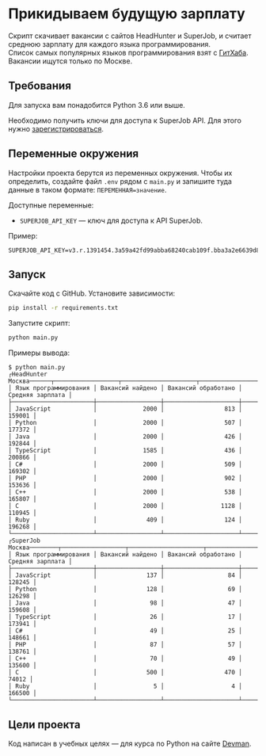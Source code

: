# Прикидываем будущую зарплату

Скрипт скачивает вакансии с сайтов HeadHunter и SuperJob, и считает среднюю зарплату для каждого языка программирования.  
Список самых популярных языков программирования взят с [ГитХаба](https://octoverse.github.com/). Вакансии ищутся только по Москве.


## Требования

Для запуска вам понадобится Python 3.6 или выше.

Необходимо получить ключи для доступа к SuperJob API. Для этого нужно [зарегистрироваться](https://api.superjob.ru/register).


## Переменные окружения

Настройки проекта берутся из переменных окружения. Чтобы их определить, создайте файл `.env` рядом с `main.py` и запишите туда данные в таком формате: `ПЕРЕМЕННАЯ=значение`.

Доступные переменные:
- `SUPERJOB_API_KEY` — ключ для доступа к API SuperJob. 

Пример:

```env
SUPERJOB_API_KEY=v3.r.1391454.3a59a42fd99abba68240cab109f.bba3a2e6639d8949e3d4b107483c3
```

## Запуск

Скачайте код с GitHub. Установите зависимости:

```sh
pip install -r requirements.txt
```

Запустите скрипт:

```sh
python main.py
```

Примеры вывода:
```
$ python main.py
┌HeadHunter Москва──────┬──────────────────┬─────────────────────┬──────────────────┐
│ Язык программирования │ Вакансий найдено │ Вакансий обработано │ Средняя зарплата │
├───────────────────────┼──────────────────┼─────────────────────┼──────────────────┤
│ JavaScript            │             2000 │                 813 │           159001 │
│ Python                │             2000 │                 507 │           177372 │
│ Java                  │             2000 │                 426 │           192844 │
│ TypeScript            │             1585 │                 436 │           200866 │
│ C#                    │             2000 │                 509 │           169302 │
│ PHP                   │             2000 │                 902 │           153636 │
│ C++                   │             2000 │                 538 │           165807 │
│ C                     │             2000 │                1128 │           110945 │
│ Ruby                  │              409 │                 124 │           196268 │
└───────────────────────┴──────────────────┴─────────────────────┴──────────────────┘
┌SuperJob Москва────────┬──────────────────┬─────────────────────┬──────────────────┐
│ Язык программирования │ Вакансий найдено │ Вакансий обработано │ Средняя зарплата │
├───────────────────────┼──────────────────┼─────────────────────┼──────────────────┤
│ JavaScript            │              137 │                  84 │           128245 │
│ Python                │              128 │                  69 │           126298 │
│ Java                  │               98 │                  47 │           159608 │
│ TypeScript            │               26 │                  17 │           173941 │
│ C#                    │               49 │                  25 │           148661 │
│ PHP                   │               87 │                  57 │           138761 │
│ C++                   │               70 │                  49 │           135600 │
│ C                     │              500 │                 470 │            74012 │
│ Ruby                  │                5 │                   4 │           166500 │
└───────────────────────┴──────────────────┴─────────────────────┴──────────────────┘
```

## Цели проекта

Код написан в учебных целях — для курса по Python на сайте [Devman](https://dvmn.org).